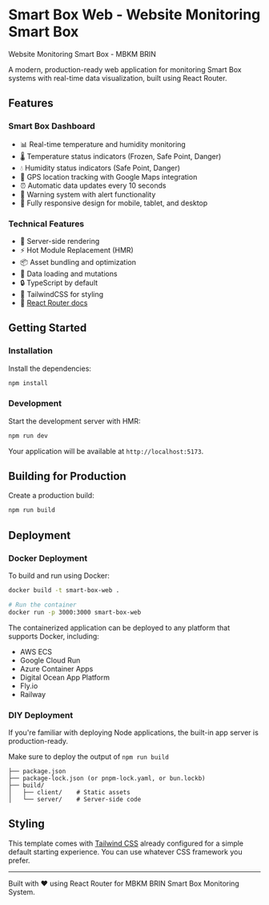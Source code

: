 # Smart Box Web - Website Monitoring Smart Box

Website Monitoring Smart Box - MBKM BRIN

A modern, production-ready web application for monitoring Smart Box systems with real-time data visualization, built using React Router.

## Features

### Smart Box Dashboard
- 📊 Real-time temperature and humidity monitoring
- 🌡️ Temperature status indicators (Frozen, Safe Point, Danger)
- 💧 Humidity status indicators (Safe Point, Danger)
- 📍 GPS location tracking with Google Maps integration
- ⏰ Automatic data updates every 10 seconds
- 🚨 Warning system with alert functionality
- 📱 Fully responsive design for mobile, tablet, and desktop

### Technical Features
- 🚀 Server-side rendering
- ⚡️ Hot Module Replacement (HMR)
- 📦 Asset bundling and optimization
- 🔄 Data loading and mutations
- 🔒 TypeScript by default
- 🎉 TailwindCSS for styling
- 📖 [React Router docs](https://reactrouter.com/)

## Getting Started

### Installation

Install the dependencies:

```bash
npm install
```

### Development

Start the development server with HMR:

```bash
npm run dev
```

Your application will be available at `http://localhost:5173`.

## Building for Production

Create a production build:

```bash
npm run build
```

## Deployment

### Docker Deployment

To build and run using Docker:

```bash
docker build -t smart-box-web .

# Run the container
docker run -p 3000:3000 smart-box-web
```

The containerized application can be deployed to any platform that supports Docker, including:

- AWS ECS
- Google Cloud Run
- Azure Container Apps
- Digital Ocean App Platform
- Fly.io
- Railway

### DIY Deployment

If you're familiar with deploying Node applications, the built-in app server is production-ready.

Make sure to deploy the output of `npm run build`

```
├── package.json
├── package-lock.json (or pnpm-lock.yaml, or bun.lockb)
├── build/
│   ├── client/    # Static assets
│   └── server/    # Server-side code
```

## Styling

This template comes with [Tailwind CSS](https://tailwindcss.com/) already configured for a simple default starting experience. You can use whatever CSS framework you prefer.

---

Built with ❤️ using React Router for MBKM BRIN Smart Box Monitoring System.
